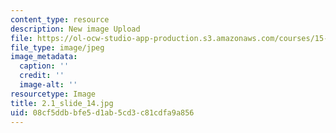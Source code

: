 ```yaml
---
content_type: resource
description: New image Upload
file: https://ol-ocw-studio-app-production.s3.amazonaws.com/courses/15-s21-nuts-and-bolts-of-business-plans-january-iap-2014/08cf5ddbbfe5d1ab5cd3c81cdfa9a856_2.1_slide_14.jpg
file_type: image/jpeg
image_metadata:
  caption: ''
  credit: ''
  image-alt: ''
resourcetype: Image
title: 2.1_slide_14.jpg
uid: 08cf5ddb-bfe5-d1ab-5cd3-c81cdfa9a856
---
```

